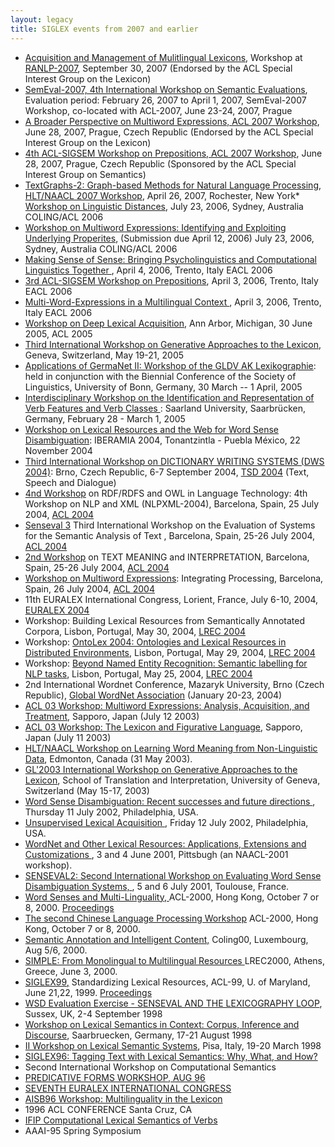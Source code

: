```yaml
---
layout: legacy
title: SIGLEX events from 2007 and earlier
---
```

* [Acquisition and Management of Mulitlingual Lexicons](http://pers-www.wlv.ac.uk/~in8113/amml07/), Workshop at [RANLP-2007](http://lml.bas.bg/ranlp2007/), September 30, 2007 (Endorsed by the ACL Special Interest Group on the Lexicon)
* [SemEval-2007, 4th International Workshop on Semantic Evaluations](http://nlp.cs.swarthmore.edu/semeval/), Evaluation period: February 26, 2007 to April 1, 2007, SemEval-2007 Workshop, co-located with ACL-2007, June 23-24, 2007, Prague
* [A Broader Perspective on Multiword Expressions, ACL 2007 Workshop](http://www.let.uu.nl/~Nicole.Gregoire/personal/ACL07-MWE/), June 28, 2007, Prague, Czech Republic (Endorsed by the ACL Special Interest Group on the Lexicon)
* [4th ACL-SIGSEM Workshop on Prepositions, ACL 2007 Workshop](http://csserver.ucd.ie/~fintanc/acl2007/prepositions.html), June 28, 2007, Prague, Czech Republic (Sponsored by the ACL Special Interest Group on Semantics)
* [TextGraphs-2: Graph-based Methods for Natural Language Processing, HLT/NAACL 2007 Workshop](http://www.textgraphs.org/ws07), April 26, 2007, Rochester, New York* [Workshop on Linguistic Distances](http://www.acl2006.mq.edu.au/), July 23, 2006, Sydney, Australia COLING/ACL 2006 
* [Workshop on Multiword Expressions: Identifying and Exploiting Underlying Properites](http://www.inf.ufrgs.br/~avillavicencio/mwe-acl06.html), (Submission due April 12, 2006) July 23, 2006, Sydney, Australia COLING/ACL 2006
* [Making Sense of Sense: Bringing Psycholinguistics and Computational Linguistics Together ](http://www.cs.vassar.edu/~ide/EACL06WS/), April 4, 2006, Trento, Italy EACL 2006 
* [3rd ACL-SIGSEM Workshop on Prepositions](http://www.cs.mu.oz.au/~tim/events/eacl2006/), April 3, 2006, Trento, Italy EACL 2006 
* [Multi-Word-Expressions in a Multilingual Context ](http://ucrel.lancs.ac.uk/EACL06MWEmc/), April 3, 2006, Trento, Italy EACL 2006 
* [Workshop on Deep Lexical Acquisition](http://www.cs.mu.oz.au/~tim/events/acl2005/), Ann Arbor, Michigan, 30 June 2005, ACL 2005
* [Third International Workshop on Generative Approaches to the Lexicon](http://www.issco.unige.ch/gl2005.html), Geneva, Switzerland, May 19-21, 2005 
*  [Applications of GermaNet II: Workshop of the GLDV AK Lexikographie](http://www.sfs.uni-tuebingen.de/lsd/): held in conjunction with the Biennial Conference of the Society of Linguistics, University of Bonn, Germany, 30 March -- 1 April, 2005 
*  [Interdisciplinary Workshop on the Identification and Representation of Verb Features and Verb Classes ](http://www.coli.uni-sb.de/conf/Verb-Workshop-05/): Saarland University, Saarbr&uuml;cken, Germany, February 28 - March 1, 2005 
*  [Workshop on Lexical Resources and the Web for Word Sense Disambiguation](http://www.dsic.upv.es/users/rfia/WorkshopIBERAMIA.htm): IBERAMIA 2004, Tonantzintla - Puebla M&eacute;xico, 22 November 2004
*  [Third International Workshop on DICTIONARY WRITING SYSTEMS (DWS 2004)](http://nlp.fi.muni.cz/dws2004/): Brno, Czech Republic, 6-7 September 2004, [TSD 2004](http://nlp.fi.muni.cz/tsd2004) (Text, Speech and
Dialogue) 
*  [4nd Workshop](http://www.ling.helsinki.fi/~gwilcock/NLPXML-2004/) on RDF/RDFS and OWL in Language Technology: 4th Workshop on NLP and XML (NLPXML-2004), Barcelona, Spain, 25 July 2004, [ACL 2004](http://www.acl2004.org/)
*  [Senseval 3](http://www.senseval.org/senseval3/workshop.html) Third International Workshop on the Evaluation of Systems for the Semantic Analysis of Text , Barcelona, Spain, 25-26 July 2004, [ACL 2004](http://www.acl2004.org/)
*  [2nd Workshop](http://www.cs.toronto.edu/~gh/TextMeaning.html) on TEXT MEANING and INTERPRETATION, Barcelona, Spain, 25-26 July 2004, [ACL 2004](http://www.acl2004.org/)
*  [Workshop on Multiword Expressions](http://www.cl.cam.ac.uk/users/alk23/mwe04/mwe.html): Integrating Processing, Barcelona, Spain, 26 July 2004, [ACL 2004](http://www.acl2004.org/)
*  11th EURALEX International Congress, Lorient, France, July 6-10, 2004, [EURALEX 2004](http://www.univ-ubs.fr/euralex2004/)
*  Workshop: <A>Building Lexical Resources from Semantically Annotated Corpora</A>, Lisbon, Portugal, May 30, 2004, [LREC 2004](http://www.lrec-conf.org/lrec2004/index.php) 
*  Workshop: [OntoLex 2004: Ontologies and Lexical Resources in Distributed Environments](http://www.loa-cnr.it/ontolex2004.html), Lisbon, Portugal, May 29, 2004, [LREC 2004](http://www.lrec-conf.org/lrec2004/index.php) 
*  Workshop: [Beyond Named Entity Recognition: Semantic labelling for NLP tasks](http://ai-nlp.info.uniroma2.it/ws_lrec04/), Lisbon, Portugal, May 25, 2004, [LREC 2004](http://www.lrec-conf.org/lrec2004/index.php) 
*  2nd International Wordnet Conference, Mazaryk University, Brno (Czech Republic), [Global WordNet Association](http://www.globalwordnet.org/) (January 20-23, 2004)
* [ACL 03 Workshop: Multiword Expressions: Analysis, Acquisition, and Treatment](http://www.cl.cam.ac.uk/users/alk23/mwe/mwe.html), Sapporo, Japan (July 12 2003)
* [ACL 03 Workshop: The Lexicon and Figurative Language](http://www.cs.bham.ac.uk/~amw/ACLWorkshop.html), Sapporo, Japan (July 11 2003)
* [HLT/NAACL Workshop on Learning Word Meaning from Non-Linguistic Data](http://www.cs.cornell.edu/~regina/lwm03/), Edmonton, Canada (31 May 2003).
* [GL'2003 International Workshop on Generative Approaches to the Lexicon](http://www.issco.unige.ch/gl2003.html), School of Translation and Interpretation, University of Geneva, Switzerland (May 15-17, 2003)
* [Word Sense Disambiguation: Recent successes and future directions ](http://www.acl02.org/), Thursday 11 July 2002, Philadelphia, USA. 
* [Unsupervised Lexical Acquisition ](http://www.acl02.org/), Friday 12 July 2002, Philadelphia, USA. 
* [WordNet and Other Lexical Resources: Applications, Extensions and Customizations ](http://www.seas.smu.edu/~moldovan/mwnw/), 3 and 4 June 2001, Pittsbugh (an NAACL-2001 workshop). 
* [SENSEVAL2: Second International Workshop on Evaluating Word Sense Disambiguation Systems, ](http://www.sle.sharp.co.uk/senseval2/), 5 and 6 July 2001, Toulouse, France. 
* [Word Senses and Multi-Linguality, ](http://www.cs.ust.hk/acl2000/wsml.html)ACL-2000, Hong Kong, October 7 or 8, 2000. [Proceedings](http://acl.ldc.upenn.edu/W/W00/#W00-0800)
* [The second Chinese Language Processing Workshop](http://www.cs.ust.hk/acl2000/2CLP.html) ACL-2000, Hong Kong, October 7 or 8, 2000. 
* [Semantic Annotation and Intelligent Content,](http://www.coling.org/work-expl5.html) Coling00, Luxembourg, Aug 5/6, 2000. 
* [SIMPLE: From Monolingual to Multilingual Resources ](http://www.ub.es/gilcub/SIMPLE/dATHENS_2.htm)LREC2000, Athens, Greece, June 3, 2000. 
* [SIGLEX99,](http://www.cis.upenn.edu/~mpalmer/siglex99.html) Standardizing Lexical Resources, ACL-99, U. of Maryland, June 21,22, 1999. [Proceedings](http://acl.ldc.upenn.edu/W/W99/#W99-0500)
* [WSD Evaluation Exercise - SENSEVAL AND THE LEXICOGRAPHY LOOP](http://www.itri.bton.ac.uk/events/senseval/), Sussex, UK, 2-4 September 1998 
* [Workshop on Lexical Semantics in Context: Corpus, Inference and Discourse](http://www.cis.upenn.edu/~mpalmer/sigpoint/esslli98.html), Saarbruecken, Germany, 17-21 August 1998 
* [II Workshop on Lexical Semantic Systems](http://www.cis.upenn.edu/~mpalmer/sigpoint/wlss98.html), Pisa, Italy, 19-20 March 1998 
* [SIGLEX96: Tagging Text with Lexical Semantics: Why, What, and How? ](http://www.ims.uni-stuttgart.de/~light/tueb_html/semtag_ws.html) 
* Second International Workshop on Computational Semantics 
* [PREDICATIVE FORMS WORKSHOP, AUG 96 ](http://www.seas.upenn.edu/~gemilord/papier2.html) 
* [SEVENTH EURALEX INTERNATIONAL CONGRESS ](http://logos.svenska.gu.se/euralex/euralex.html) 
* [AISB96 Workshop: Multilinguality in the Lexicon ](http://www.seas.upenn.edu/~gemilord/sussex.html) 
* 1996 ACL CONFERENCE Santa Cruz, CA 
* [IFIP Computational Lexical Semantics of Verbs ](http://www.seas.upenn.edu/~gemilord/ifip.html) 
* AAAI-95 Spring Symposium 
